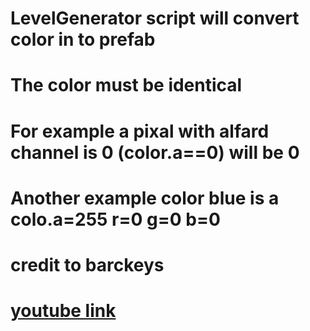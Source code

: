 # LevelGenerator script will convert color in to prefab
# The color must be identical 
# For example a pixal with alfard channel is 0 (color.a==0) will be 0
# Another example color blue is a colo.a=255 r=0 g=0 b=0
# credit to barckeys
# [youtube link](https://www.youtube.com/watch?v=B_Xp9pt8nRY&t=626s)
